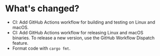 # What's changed?

- CI: Add GitHub Actions workflow for building and testing on Linux and macOS.
- CI: Add GitHub Actions workflow for releasing Linux and macOS binaries. To release a new version, use the GitHub Workflow Dispatch feature.
- Format code with `cargo fmt`.